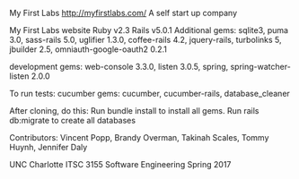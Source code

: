 My First Labs http://myfirstlabs.com/
A self start up company

My First Labs website 
Ruby v2.3
Rails v5.0.1
Additional gems: sqlite3, puma 3.0, sass-rails 5.0, uglifier 1.3.0,
coffee-rails 4.2, jquery-rails, turbolinks 5, jbuilder 2.5,
omniauth-google-oauth2 0.2.1

development gems: web-console 3.3.0, listen 3.0.5, spring, 
spring-watcher-listen 2.0.0 

To run tests: cucumber
gems: cucumber, cucumber-rails, database_cleaner

After cloning, do this:
Run bundle install to install all gems. 
Run rails db:migrate to create all databases

Contributors: 
Vincent Popp,
Brandy Overman,
Takinah Scales,
Tommy Huynh,
Jennifer Daly

UNC Charlotte ITSC 3155 Software Engineering Spring 2017
